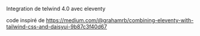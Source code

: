 Integration de telwind 4.0 avec eleventy

code inspiré de https://medium.com/@grahamrb/combining-eleventy-with-tailwind-css-and-daisyui-9b87c3f40d67
